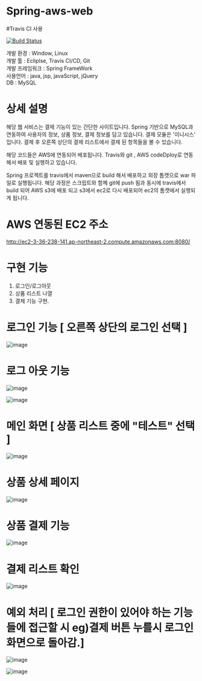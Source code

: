 # Spring-aws-web

#Travis CI 사용 

[![Build Status](https://travis-ci.com/YunWooCheoi/Spring-aws-web.svg?branch=master)](https://travis-ci.com/YunWooCheoi/Spring-aws-web)

개발 환경 : Window, Linux </br>
개발 툴 : Ecliplse, Travis CI/CD, Git </br>
개발 프레임워크 : Spring FrameWork </br>
사용언어 : java, jsp, javaScript, jQuery </br>
DB :  MySQL 

# 상세 설명 

 해당 웹 서비스는 결제 기능이 있는 간단한 사이트입니다. Spring 기반으로 MySQL과 연동하여 사용자의 정보, 상품 정보, 결제 정보를 담고 있습니다. 결제 모듈은 '이니시스' 입니다. 결제 후 오른쪽 상단의 결제 리스트에서 결제 된 항목들을 볼 수 있습니다.
 
 해당 코드들은 AWS에 연동되어 배포됩니다. Travis와 git , AWS codeDploy로 연동해서 배포 및 실행하고 있습니다. 
 
 Spring 프로젝트를 travis에서 maven으로 build 해서 배포하고 외장 톰캣으로 war 파일로 실행됩니다. 해당 과정은 스크립트와 함꼐 git에 push 됨과 동시에 travis에서 build 되어 AWS s3에 배포 되고 s3에서 ec2로 다시 배포되어 ec2의 톰캣에서 실행되게 됩니다. 
 
 # AWS 연동된 EC2 주소
 
http://ec2-3-36-238-141.ap-northeast-2.compute.amazonaws.com:8080/

# 구현 기능

1. 로그인/로그아웃
2. 상품 리스트 나열
3. 결제 기능 구현.

# 로그인 기능 [ 오른쪽 상단의 로그인 선택 ]

![image](https://user-images.githubusercontent.com/56060421/112716315-f366da80-8f28-11eb-8423-f96644149cad.png)

# 로그 아웃 기능

![image](https://user-images.githubusercontent.com/56060421/112716494-1cd43600-8f2a-11eb-8d32-300db3057de4.png)

![image](https://user-images.githubusercontent.com/56060421/112716512-2bbae880-8f2a-11eb-8245-c00d15edd1a9.png)


# 메인 화면 [ 상품 리스트 중에 "테스트" 선택 ]

![image](https://user-images.githubusercontent.com/56060421/112716299-dcc08380-8f28-11eb-8e80-76cc95a2d076.png)


# 상품 상세 페이지 

![image](https://user-images.githubusercontent.com/56060421/112716366-5193bd80-8f29-11eb-9e5f-e0cac8832779.png)

# 상품 결제 기능 

![image](https://user-images.githubusercontent.com/56060421/112716443-dc74b800-8f29-11eb-911e-771b5086c63f.png)

# 결제 리스트 확인

![image](https://user-images.githubusercontent.com/56060421/112716462-f615ff80-8f29-11eb-915f-cf3cfbf9ae29.png)

# 예외 처리 [ 로그인 권한이 있어야 하는 기능들에 접근할 시 eg)결제 버튼 누를시 로그인 화면으로 돌아감.]

![image](https://user-images.githubusercontent.com/56060421/112716544-5c028700-8f2a-11eb-96af-6e25a7fe967f.png)

![image](https://user-images.githubusercontent.com/56060421/112716548-602ea480-8f2a-11eb-8e19-586adb25237f.png)

